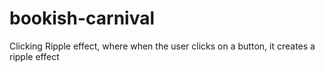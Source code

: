 # bookish-carnival
Clicking Ripple effect, where when the user clicks on a button, it creates a ripple effect
